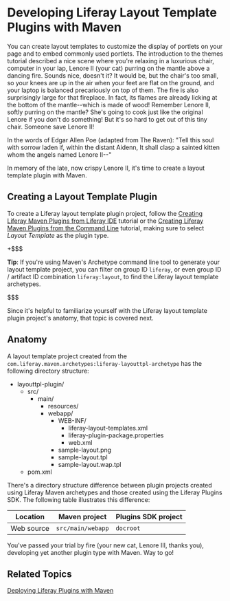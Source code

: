 # Developing Liferay Layout Template Plugins with Maven [](id=developing-liferay-layout-template-plugins-with-mav)

You can create layout templates to customize the display of portlets on your
page and to embed commonly used portlets. The introduction to the themes
tutorial described a nice scene where you're relaxing in a luxurious chair,
computer in your lap, Lenore II (your cat) purring on the mantle above a dancing
fire. Sounds nice, doesn't it? It would be, but the chair's too small, so your
knees are up in the air when your feet are flat on the ground, and your laptop
is balanced precariously on top of them. The fire is also surprisingly large for
that fireplace. In fact, its flames are already licking at the bottom of the
mantle--which is made of wood! Remember Lenore II, softly purring on the mantle?
She's going to cook just like the original Lenore if you don't do something! But
it's so hard to get out of this tiny chair. Someone save Lenore II! 

In the words of Edgar Allen Poe (adapted from The Raven): "Tell this soul with
sorrow laden if, within the distant Aidenn, It shall clasp a sainted kitten whom
the angels named Lenore II--"

In memory of the late, now crispy Lenore II, it's time to create a layout
template plugin with Maven.

## Creating a Layout Template Plugin

To create a Liferay layout template plugin project, follow the
[Creating Liferay Maven Plugins from Liferay IDE](https://www-ldn.liferay.com/develop/tutorials/-/knowledge_base/creating-liferay-maven-plugins-from-liferay-ide)
tutorial or the 
[Creating Liferay Maven Plugins from the Command Line](https://www-ldn.liferay.com/develop/tutorials/-/knowledge_base/creating-liferay-maven-plugins-from-the-command-lin)
tutorial, making sure to select *Layout Template* as the plugin type. 

+$$$

**Tip**: If you're using Maven's
Archetype command line tool to generate your layout template project, you can
filter on group ID `liferay`, or even group ID / artifact ID combination
`liferay:layout`, to find the Liferay layout template archetypes.

$$$

Since it's helpful to familiarize yourself with the Liferay layout template
plugin project's anatomy, that topic is covered next. 

## Anatomy

A layout template project created from the
`com.liferay.maven.archetypes:liferay-layouttpl-archetype` has the following
directory structure:

- layouttpl-plugin/
    - src/
        - main/
            - resources/
            - webapp/
                - WEB-INF/
                    - liferay-layout-templates.xml
                    - liferay-plugin-package.properties
                    - web.xml
                - sample-layout.png
                - sample-layout.tpl
                - sample-layout.wap.tpl
    - pom.xml

There's a directory structure difference between plugin projects created using
Liferay Maven archetypes and those created using the Liferay Plugins SDK. The
following table illustrates this difference: 

Location   | Maven project     | Plugins SDK project |
---------- | ----------------- | ------------------- |
Web source | `src/main/webapp` | `docroot` |

You've passed your trial by fire (your new cat, Lenore III, thanks you),
developing yet another plugin type with Maven. Way to go!

## Related Topics

[Deploying Liferay Plugins with Maven](/develop/tutorials/-/knowledge_base/deploying-liferay-plugins-with-maven)

<!-- Add link to Layout Templates tutorial. Jim -->
